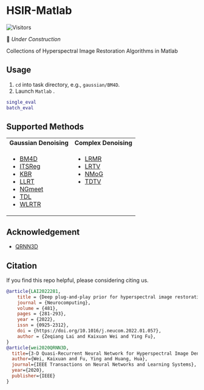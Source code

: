 # HSIR-Matlab

![Visitors](https://api.visitorbadge.io/api/visitors?path=https%3A%2F%2Fgithub.com%2Fbit-isp%2FHSIR-Matlab&countColor=%23263759&style=flat)

🚧 *Under Construction*


Collections of Hyperspectral Image Restoration Algorithms in Matlab


## Usage

1. `cd` into task directory, e.g., `gaussian/BM4D`.
2. Launch `Matlab` .

```matlab
single_eval
batch_eval
```

## Supported Methods

<table>
  <tbody>
    <tr align="center" valign="bottom">
      <td>
        <b>Gaussian Denoising</b>
      </td>
      <td>
        <b>Complex Denoising</b>
      </td>
    </tr>
    <tr valign="top">
      <td>
        <ul>
            <li><a href="">BM4D </a></li>
            <li><a href="">ITSReg </a></li>
            <li><a href="">KBR</a></li>
            <li><a href="">LLRT</a></li>
            <li><a href="">NGmeet</a></li>
            <li><a href="">TDL</a></li>
            <li><a href="">WLRTR</a></li>
      </ul>
      </td>
      <td>
        <ul>
          <li><a href="#">LRMR</a></li>
          <li><a href="#">LRTV</a></li>
          <li><a href="#">NMoG</a></li>
          <li><a href="#">TDTV</a></li>
        </ul>
      </td>
    </tr>
</td>
    </tr>
  </tbody>
</table>

## Acknowledgement

- [QRNN3D](https://github.com/Vandermode/QRNN3D)

## Citation

If you find this repo helpful, please considering citing us.

```bibtex
@article{LAI2022281,
    title = {Deep plug-and-play prior for hyperspectral image restoration},
    journal = {Neurocomputing},
    volume = {481},
    pages = {281-293},
    year = {2022},
    issn = {0925-2312},
    doi = {https://doi.org/10.1016/j.neucom.2022.01.057},
    author = {Zeqiang Lai and Kaixuan Wei and Ying Fu},
}
@article{wei2020QRNN3D,
  title={3-D Quasi-Recurrent Neural Network for Hyperspectral Image Denoising},
  author={Wei, Kaixuan and Fu, Ying and Huang, Hua},
  journal={IEEE Transactions on Neural Networks and Learning Systems},
  year={2020},
  publisher={IEEE}
}

```

